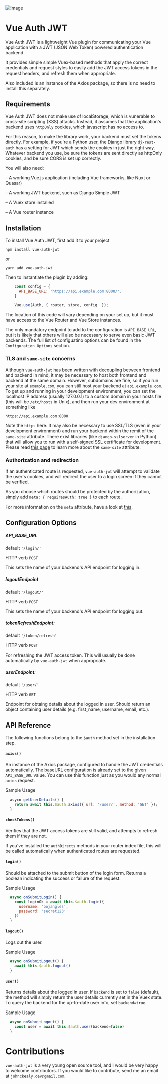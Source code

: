 ![image](https://raw.githubusercontent.com/johnckealy/vue-auth-jwt/main/logo/logo.png)


# Vue Auth JWT

Vue Auth JWT is a lightweight Vue plugin for communicating your Vue application with
a JWT (JSON Web Token) powered authentication backend.

It provides simple simple Vuex-based methods that apply the correct credentials and request
styles to easily add the JWT access tokens in the request headers, and refresh them
when appropriate.

Also included is an instance of the Axios package, so there is no need to install this separately.

## Requirements

Vue Auth JWT does not make use of localStorage, which is vunerable to cross-site scripting (XSS) attacks.
Instead, it assumes that the application's backend uses `httpOnly` cookies, which javascript has
no access to.

For this reason, to make the library work, your backend must set the tokens directly. For example,
if you're a Python user, the Django library `dj-rest-auth` has a setting for JWT which sends the cookies in
just the right way. Whatever backend you use, be sure the tokens are sent directly as httpOnly cookies,
and be sure CORS is set up correctly.

You will also need:

– A working Vue.js application (including Vue frameworks, like Nuxt or Quasar)

– A working JWT backend, such as Django Simple JWT

– A Vuex store installed

– A Vue router instance

## Installation

To install Vue Auth JWT, first add it to your project

```
npm install vue-auth-jwt
```
or
```
yarn add vue-auth-jwt
```

Then to instantiate the plugin by adding:

```javascript
    const config = {
      API_BASE_URL: 'https://api.example.com:8000/',
    }

    Vue.use(Auth, { router, store, config  });
```

The location of this code will vary depending on your set up,
but it must have access to the Vue Router and Vue Store instances.

The only mandatory endpoint to add to the configuration is `API_BASE_URL`,
but it is likely that others will also be necessary to serve even basic JWT backends.
The full list of configuatino options can be found in the `Configuration Options`
section.


### TLS and `same-site` concerns

Although `vue-auth-jwt` has been written with decoupling between frontend and backend in mind,
it may be necessary to host both frontend and backend at the same domain. However, subdomains
are fine, so if you run your site at `example.com`, you can still host your backend at `api.example.com`.
To get up and running in your development environment, you can set the localhost IP address (usually 127.0.0.1)
to a custom domain in your hosts file (this will be `/etc/hosts` in Unix), and then run your dev environment at
something like
```
https://api.example.com:8000
```

Note the `https` here. It may also be necessary to use SSL/TLS (even in your development environment)
and run your backend within the remit of the `same-site` attribute. There exist libraries
(like `django-sslserver` in Python) that will allow you to run with a self-signed SSL certificate for development.
Please read [this page](https://developer.mozilla.org/en-US/docs/Web/HTTP/Headers/Set-Cookie/SameSite) to learn more about the `same-site` attribute.


### Authorization and redirection

If an authenticated route is requested, `vue-auth-jwt` will attempt to
validate the user's cookies, and will redirect the user to a
login screen if they cannot be verified.

As you choose which routes should be protected by the
authorization, simply add `meta: { requiresAuth: true }`
to each route.

For more information on the `meta` attribute, have a look at
[this](https://router.vuejs.org/guide/advanced/meta.html).


## Configuration Options

##### API_BASE_URL
default   `'/login/'`

HTTP verb    `POST`

This sets the name of your backend's API endpoint for logging in.

##### logoutEndpoint
default      `'/logout/'`

HTTP verb    `POST`

This sets the name of your backend's API endpoint for logging out.

##### tokenRefreshEndpoint:
default       `'/token/refresh'`

HTTP verb     `POST`

For refreshing the JWT access token. This will usually be done automatically
by `vue-auth-jwt` when appropriate.

##### userEndpoint:
default       `'/user/'`

HTTP verb     `GET`

Endpoint for obtaing details about the logged in user. Should return
an object containing user details (e.g. first_name, username, email, etc.).

## API Reference

The following functions belong to the `$auth` method
set in the installation step.

#### `axios()`
An instance of the Axios package, configured to handle
the JWT credentials automatically. The baseURL configuration
is already set to the given `API_BASE_URL` value.
You can use this function just as you would any normal `axios` request.

Sample Usage
```javascript
  asycn getUserDetails() {
    return await this.$auth.axios({ url: '/user/', method: 'GET' });
  }
```

#### `checkTokens()`

Verifies that the JWT access tokens are still valid, and attempts
to refresh them if they are not.

If you've installed the `authDirects` methods in your router index file,
this will be called automatically when authenticated routes are requested.


#### `login()`

Should be attached to the submit button of the login form.
Returns a boolean indicating the success or failure of the
request.

Sample Usage
```javascript
  async onSubmitLogin() {
    const loginOk = await this.$auth.login({
      username: 'bojangles',
      password: 'secret123'
    })
  }
```

#### `logout()`

Logs out the user.

Sample Usage
```javascript
  async onSubmitLogout() {
    await this.$auth.logout()
  }
```

#### `user()`

Returns details about the logged in user. If `backend` is
set to `false` (default), the method will simply return the
user details currently set in the Vuex state. To query the
backend for the up-to-date user info, set `backend=true`.

Sample Usage
```javascript
  async onSubmitLogout() {
    const user = await this.$auth.user(backend=false)
  }
```


# Contributions

`vue-auth-jwt` is a very young open source tool, and I would be very
happy to welcome contributors. If you would like
to contribute, send me an email at `johnckealy.dev@gmail.com`.